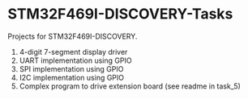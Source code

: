 # STM32F469I-DISCOVERY-Tasks

Projects for STM32F469I-DISCOVERY.

1. 4-digit 7-segment display driver
2. UART implementation using GPIO
3. SPI implementation using GPIO
4. I2C implementation using GPIO
5. Complex program to drive extension board (see readme in task_5)
